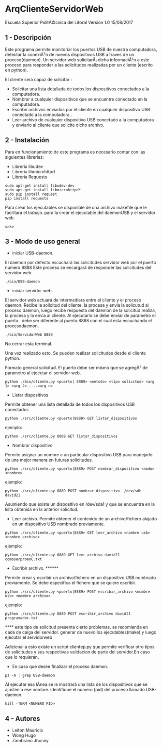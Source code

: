 ArqClienteServidorWeb 
======================

Escuela Superior PolitÃ©cnica del Litoral
Version 1.0 15/08/2017 

1 - Descripción
---------------
Este programa permite monitoriar los puertos USB de nuestra computadora, detectar la conexiÃ³n de nuevos dispositivos USB a traves de un proceso(daemon). 
Un servidor web solicitarÃ¡ dicha informaciÃ³n a este proceso para responder a las solicitudes realizadas por un cliente (escrito en python).

El cliente será capaz de solicitar :

* Solicitar una lista detallada de todos los dispositivos conectados a la computadora.
* Nombrar a cualquier dispositivos que se encuentre conectado en la computadora.
* Escribir archivos enviados por el cliente en cualquier dispositivo USB conectado a la computadora .
* Leer archivo de cualquier dispositivo USB conectado a la computadora y enviarlo al cliente que solicite dicho archivo.

2 - Instalación
----------------
Para en funcionamiento de este programa es necesario contar con las siguientes librerias:

* Libreria libudev
* Libreria libmicrohttpd
* Libreria Requests

```
sudo apt-get install libudev-dev
sudo apt-get install libmicrohttpd*
sudo pip install request
pip install requests
```

Para crear los ejecutables se disponible de una archivo makefile que le facilitará el trabajo.
para la crear el ejecutable del daemonUSB y el servidor web.

```
make
```

3 - Modo de uso general
------------------------

* iniciar USB-daemon.

El daemon por defecto escuchará las solicitudes servidor web por el puerto número 8888
Este proceso se encargará de responder las solicitudes del servidor web.

```
./bin/USB-daemon
```	

* iniciar servidor web.

El servidor web actuará de intermediara entre el cliente y el proceso daemon.
Recibe la solicitud del cliente, la procesa y envia la solicutud al proceso daemon, luego recibe respuesta del daemon de la solicitud realiza, la procesa y la envia al cliente. Al ejecutarlo se debe enviar de parametro el puerto . debe ser diferente al puerto 8888 con el cual esta escuchando el procesodaemon.

```
./bin/ServidorWeb 8889
```	
No cerrar esta terminal.

Una vez realizado esto. Se pueden realizar solicitudes desde el cliente python.

Formato general solicitud.
El puerto debe ser mismo que se agregÃ³ de parametro al ejecutar el servidor web.

```
python ./bin/cliente.py <puerto| 8889> <metodo> <tipo solicitud> <arg 1> <arg 2>.....<arg n>
```	


* Listar dispositivos

Permite obtener una lista detallada de todos los dispositivos USB conectados
```
python ./src/cliente.py <puerto|8889> GET listar_dispositivos
```	
ejemplo:
```
python ./src/cliente.py 8889 GET listar_dispositivos
```	

* Nombrar dispositivo

Permite asignar un nombre a un particular dispositivo USB para manejarlo de una mejor manera en futuras solicitudes. 
```
python ./src/cliente.py <puerto|8889> POST nombrar_dispositivo <nodo> <nombre>
```	
ejemplo:
```
python ./src/cliente.py 8889 POST nombrar_dispositivo  /dev/sdb david21
```	
Asumiendo que existe un dispositivo en /dev/sda1 y que se encuentra en la lista obtenida en la anterior solicitud.


* Leer archivo.
Permite obtener el contenido de un archivo/fichero alojado en un dispositivo USB nombrado previamente. 
```
python ./src/cliente.py <puerto|8889> GET leer_archivo <nombre usb> <nombre archivo>
```	
ejemplo:
```
python ./src/cliente.py 8889 GET leer_archivo david21 comoserproenC.txt
```	


* Escribir archivo.  ******

Permite crear y escribir un archivo/fichero en un dispositivo USB nombrado previamente. Se debe especifica el fichero que se quiere escribir.
```
python ./src/cliente.py <puerto|8889> POST escribir_archivo <nombre usb> <nombre archivo>
```	
ejemplo:
```
python ./src/cliente.py 8889 POST escribir_archivo david21 programador.txt
```	

**** este tipo de solicitud presenta cierto problemas. se recomienda en cada de caiga del servidor. generar de nuevo los ejecutables(make) y luego ejecutar  el servidorweb

Adicional a esto existe un script clientep.py que permite verificar otro tipos de solicitudes y sus respectivas validacion de parte del servidor.En caso que lo requieran.

* En caso que desee finalizar el proceso daemon.

```
ps -A | grep USB-daemon
```	
Al ejecutar esa lÃ­nea se le mostrará una lista de los dispositivos que se ajusten a ese nombre.
identifique el numero (pid) del proceso llamado USB-daemon.

```
kill -TERM <NUMERO PID>
```	


4 - Autores
-----------

* Leiton Mauricio
* Wong Hugo
* Zambrano Jhonny
